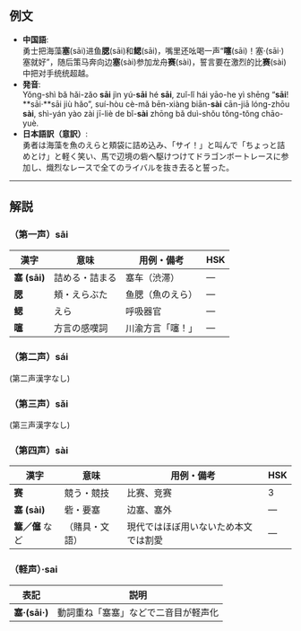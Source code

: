 ## 例文  
* **中国語**:  
  勇士把海藻**塞**(sāi)进鱼**腮**(sāi)和**鳃**(sāi)，嘴里还吆喝一声“**噻**(sāi)！塞·(sāi·)塞就好”，随后策马奔向边**塞**(sài)参加龙舟**赛**(sài)，誓言要在激烈的比**赛**(sài)中把对手统统超越。  
* **発音**:  
  Yǒng-shì bǎ hǎi-zǎo **sāi** jìn yú-**sāi** hé **sāi**, zuǐ-lǐ hái yāo-he yì shēng “**sāi**! **sāi·**sāi jiù hǎo”, suí-hòu cè-mǎ bēn-xiàng biān-**sài** cān-jiā lóng-zhōu **sài**, shì-yán yào zài jī-liè de bǐ-**sài** zhōng bǎ duì-shǒu tǒng-tǒng chāo-yuè.  
* **日本語訳（意訳）**:  
  勇者は海藻を魚のえらと頬袋に詰め込み、「サイ！」と叫んで「ちょっと詰めとけ」と軽く笑い、馬で辺境の砦へ駆けつけてドラゴンボートレースに参加し、熾烈なレースで全てのライバルを抜き去ると誓った。  

---

## 解説  

### （第一声）sāi  
| 漢字 | 意味 | 用例・備考 | HSK |
|------|------|------------|-----|
| **塞 (sāi)** | 詰める・詰まる | 塞车（渋滞） | — |
| **腮** | 頬・えらぶた | 鱼腮（魚のえら） | — |
| **鳃** | えら | 呼吸器官 | — |
| **噻** | 方言の感嘆詞 | 川渝方言「噻！」 | — |

### （第二声）sái  
(第二声漢字なし)  

### （第三声）sǎi  
(第三声漢字なし)  

### （第四声）sài  
| 漢字 | 意味 | 用例・備考 | HSK |
|------|------|------------|-----|
| **赛** | 競う・競技 | 比赛、竞赛 | 3 |
| **塞 (sài)** | 砦・要塞 | 边塞、塞外 | — |
| **簺／僿** など | （賭具・文語） | 現代ではほぼ用いないため本文では割愛 | — |

### （軽声）·sai  
| 表記 | 説明 |
|------|------|
| **塞·(sāi·)** | 動詞重ね「塞塞」などで二音目が軽声化 |
